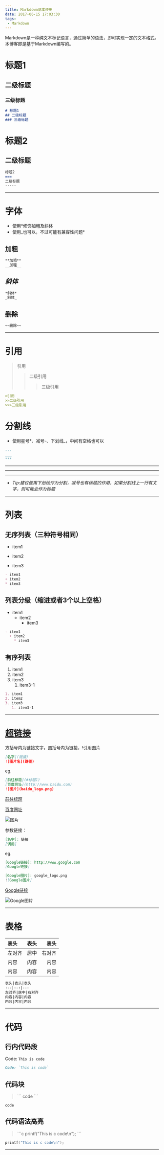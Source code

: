 ```yaml
---
title: Markdown基本使用
date: 2017-06-15 17:03:30
tags:
 - Markdown
---
```


Markdown是一种纯文本标记语言，通过简单的语法，即可实现一定的文本格式。本博客即是基于Markdown编写的。

<!--more-->

# 标题1
## 二级标题
### 三级标题

```Markdown
# 标题1
## 二级标题
### 三级标题
```




标题2
===
二级标题
-----

```Markdown
标题2
===
二级标题
-----
```


___


# 字体
* 使用*修饰加粗及斜体
* 使用_也可以，不过可能有兼容性问题*

## **加粗**
```Markdown
**加粗**
__加粗__
```

## *斜体*
```Markdown
*斜体*
_斜体_
```

## ~~删除~~
```Markdown
~~删除~~
```

___


# 引用

>引用
>>二级引用
>>>三级引用

```Markdown
>引用
>>二级引用
>>>三级引用
```


# 分割线
* 使用星号*、减号-、下划线_，中间有空格也可以
```Markdown
---
___
***
```
---
___
***

* *Tip:建议使用下划线作为分割，减号也有标题的作用，如果分割线上一行有文字，则可能会作为标题*

___

# 列表
## 无序列表（三种符号相同）

- item1
+ item2
* item3

```Markdown
- item1
+ item2
* item3
```

## 列表分级（缩进或者3个以上空格）

- item1
  + item2
    * item3

```Markdown
- item1
  + item2
    * item3
```

## 有序列表

1. item1
2. item2
3. item3
   1. item3-1

```Markdown
1. item1
2. item2
3. item3
   1. item3-1
```
___

# [超链接]()
方括号内为链接文字，圆括号内为链接，!引用图片
```Markdown
[名字](链接)
![图片名](路径)
```
eg.
```Markdown
[前往标题](#标题1)
[百度网址](http://www.baidu.com)
![图片](baidu_logo.png)
```

[前往标题](#标题1)

[百度网址](http://www.baidu.com)

![图片](baidu_logo.png)



参数链接：
```Markdown
[名字]: 链接
[调用]
```
eg.
```Markdown
[Google链接]: http://www.google.com
[Google链接]

[Google图片]: google_logo.png
![Google图片]
```


[Google链接]: http://www.google.com

[Google链接]

[Google图片]: google_logo.png
![Google图片]
___


# 表格
表头|表头|表头
:--|:-:|--:
左对齐|居中|右对齐
内容|内容|内容
内容|内容|内容

```Markdown
表头|表头|表头
:--|:-:|--:
左对齐|居中|右对齐
内容|内容|内容
内容|内容|内容
```
___


# 代码
## 行内代码段
Code: `This is code`
```Markdown
Code: `This is code`
```


## 代码块
>\`\`\`
>code
>\`\`\`


```
code
```

## 代码语法高亮

>\`\`\`c
>printf("This is c code\n");
>\`\`\`

```c
printf("This is c code\n");
```


___

